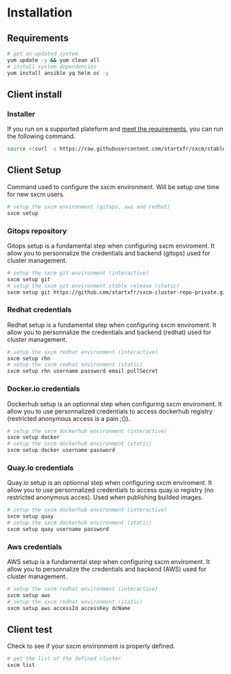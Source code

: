 # Installation

## Requirements

```bash
# get an updated system
yum update -y && yum clean all
# install system dependencies
yum install ansible yq helm oc -y
```

## Client install

### Installer

If you run on a supported plateform and [meet the requirements](#requirements), you can run the
following command.

```bash
source <(curl -s https://raw.githubusercontent.com/startxfr/sxcm/stable/installer)
```

## Client Setup

Command used to configure the sxcm environment. Will be setup one time for new sxcm users.

```bash
# setup the sxcm environment (gitops, aws and redhat)
sxcm setup
```

### Gitops repository

Gitops setup is a fundamental step when configuring sxcm enviroment. It allow you to personnalize the
credentials and backend (gitops) used for cluster management.

```bash
# setup the sxcm git environment (interactive)
sxcm setup git
# setup the sxcm git environment stable release (static)
sxcm setup git https://github.com/startxfr/sxcm-cluster-repo-private.git stable username password
```

### Redhat credentials

Redhat setup is a fundamental step when configuring sxcm enviroment. It allow you to personnalize the
credentials and backend (redhat) used for cluster management.

```bash
# setup the sxcm redhat environment (interactive)
sxcm setup rhn
# setup the sxcm redhat environment (static)
sxcm setup rhn username password email pullSecret
```

### Docker.io credentials

Dockerhub setup is an optionnal step when configuring sxcm enviroment. It allow you to use personnalized credentials to access dockerhub registry (restricted anonymous access is a pain ;()).

```bash
# setup the sxcm dockerhub environment (interactive)
sxcm setup docker
# setup the sxcm dockerhub environment (static)
sxcm setup docker username password
```

### Quay.io credentials

Quay.io setup is an optionnal step when configuring sxcm enviroment. It allow you to use personnalized credentials to access quay.io registry (no restricted anonymous acces).
Used when publishing builded images.

```bash
# setup the sxcm dockerhub environment (interactive)
sxcm setup quay
# setup the sxcm dockerhub environment (static)
sxcm setup quay username password
```

### Aws credentials

AWS setup is a fundamental step when configuring sxcm enviroment. It allow you to personnalize the
credentials and backend (AWS) used for cluster management.

```bash
# setup the sxcm redhat environment (interactive)
sxcm setup aws
# setup the sxcm redhat environment (static)
sxcm setup aws accessId accessKey dcName
```

## Client test

Check to see if your sxcm environment is properly defined.

```bash
# get the list of the defined cluster
sxcm list
```
